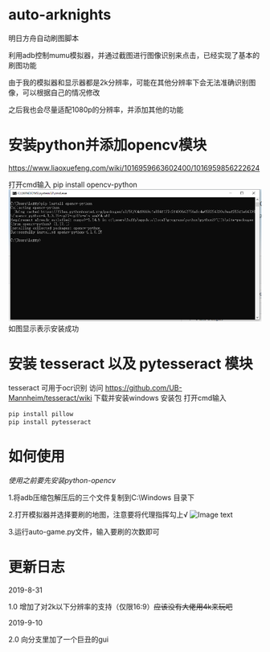 # auto-arknights
明日方舟自动刷图脚本

利用adb控制mumu模拟器，并通过截图进行图像识别来点击，已经实现了基本的刷图功能

由于我的模拟器和显示器都是2k分辨率，可能在其他分辨率下会无法准确识别图像，可以根据自己的情况修改

之后我也会尽量适配1080p的分辨率，并添加其他的功能

# 安装python并添加opencv模块

https://www.liaoxuefeng.com/wiki/1016959663602400/1016959856222624

打开cmd输入 pip install opencv-python
![Image text](https://github.com/LuffyLSX/auto-arknights/blob/master/readme/demo2.png)
如图显示表示安装成功

# 安装 tesseract 以及 pytesseract 模块
tesseract 可用于ocr识别
访问 https://github.com/UB-Mannheim/tesseract/wiki 下载并安装windows 安装包
打开cmd输入
```
pip install pillow
pip install pytesseract
```

# 如何使用

*使用之前要先安装python-opencv*

1.将adb压缩包解压后的三个文件复制到C:\Windows 目录下

2.打开模拟器并选择要刷的地图，注意要将代理指挥勾上√
![Image text](https://github.com/LuffyLSX/auto-arknights/blob/master/readme/demo.png)

3.运行auto-game.py文件，输入要刷的次数即可

# 更新日志

2019-8-31

1.0 增加了对2k以下分辨率的支持（仅限16:9）~~应该没有大佬用4k来玩吧~~

2019-9-10

2.0 向分支里加了一个巨丑的gui
